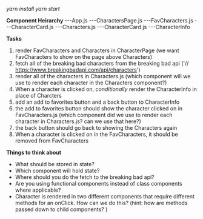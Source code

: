 *yarn install*
*yarn start*

**Component Heirarchy**
---App.js
    ---CharactersPage.js
        ---FavCharacters.js
            ---CharacterCard.js
        ---Characters.js
            ---CharacterCard.js
        ---CharacterInfo

**Tasks**

1. render FavCharacters and Characters in CharacterPage (we want FavCharacters to show on the page above Characters)
2. fetch all of the breaking bad characters from the breaking bad api ('// https://www.breakingbadapi.com/api/characters')
3. render all of the characters in Characters.js (which component will we use to render each character in the Characters component?)
4. When a character is clicked on, *conditionally* render the CharacterInfo in place of Charcters
5. add an add to favorites button and a back button to CharacterInfo
6. the add to favorites button should show the character clicked on in FavCharacters.js (which component did we use to render each character in Characters.js? can we use that here?)
7. the back button should go back to showing the Characters again
8. When a character is clicked on in the FavCharacters, it should be removed from FavCharacters


**Things to think about**

- What should be stored in state?
- Which component will hold state?
- Where should you do the fetch to the breaking bad api?
- Are you using functional components instead of class components where applicable?
- Character is rendered in two different components that require different methods for an onClick. How can we do this? (hint: how are methods passed down to child components? )

